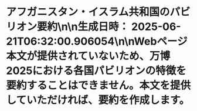 # アフガニスタン・イスラム共和国のパビリオン要約\n\n**生成日時：** 2025-06-21T06:32:00.906054\n\nWebページ本文が提供されていないため、万博2025における各国パビリオンの特徴を要約することはできません。本文を提供していただければ、要約を作成します。